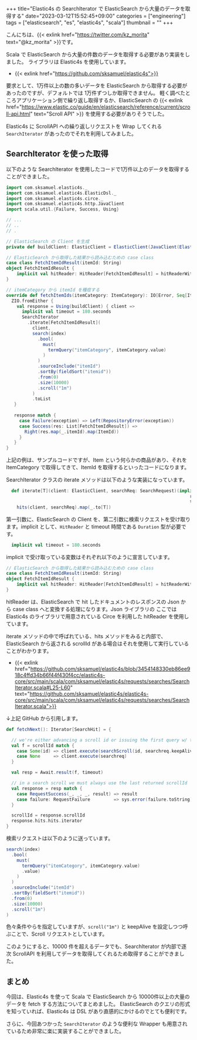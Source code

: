 +++
title="Elastic4s の SearchIterator で ElasticSearch から大量のデータを取得する"
date="2023-03-12T15:52:45+09:00"
categories = ["engineering"]
tags = ["elasticsearch", "es", "elastic4s", "scala"]
thumbnail = ""
+++

こんにちは、{{< exlink href="https://twitter.com/kz_morita" text="@kz_morita" >}}です。

Scala で ElasticSearch から大量の件数のデータを取得する必要があり実装をしました。
ライブラリは Elastic4s を使用しています。

- {{< exlink href="https://github.com/sksamuel/elastic4s">}}

要求として、1万件以上の数の多いデータを ElasticSearch から取得する必要があったのですが、デフォルトでは 1万件ずつしか取得できません。
軽く調べたところアプリケーション側で繰り返し取得するか、ElasticSearch の {{< exlink href="https://www.elastic.co/guide/en/elasticsearch/reference/current/scroll-api.html" text="Scroll API" >}} を使用する必要がありそうでした。

Elastic4s に ScrollAPI への繰り返しリクエストを Wrap してくれる `SearchIterator` があったのでそれを利用してみました。

## SearchIterator を使った取得

以下のような SearchIterator を使用したコードで1万件以上のデータを取得することができました。

```scala
import com.sksamuel.elastic4s._
import com.sksamuel.elastic4s.ElasticDsl._
import com.sksamuel.elastic4s.circe._
import com.sksamuel.elastic4s.http.JavaClient
import scala.util.{Failure, Success, Using}

// ...
// ..
// .

// ElasticSearch の Client を生成
private def buildClient: ElasticClient = ElasticClient(JavaClient(ElasticProperties(s"https://$host")))

// ElasticSearch から取得した結果から読み込むための case class
case class FetchItemIdResult(itemId: String)
object FetchItemIdResult {
    implicit val hitReader: HitReader[FetchItemIdResult] = hitReaderWithCirce[FetchItemIdResult]
}

// itemCategory から itemId を種痘する
override def fetchItemIds(itemCategory: ItemCategory): IO[Error, Seq[ItemId]] = {
  ZIO.fromEither {
    val response = Using(buildClient) { client =>
      implicit val timeout = 180.seconds
      SearchIterator
        .iterate[FetchItemIdResult](
          client,
          search(index)
            .bool(
              must(
                termQuery("itemCategory", itemCategory.value)
              )
            )
            .sourceInclude("itemId")
            .sortBy(fieldSort("itemid"))
            .from(0)
            .size(10000)
            .scroll("1m")
          )
          .toList
   }
   
   response match {
     case Failure(exception) => Left(RepositoryError(exception))
     case Success(res: List[FetchItemIdResult]) =>
       Right(res.map(_.itemId).map(ItemId))
     }
   }
}
```

上記の例は、サンプルコードですが、Item という何らかの商品があり、それを ItemCategory で取得してきて、ItemId を取得するといったコードになります。

SearchIterator クラスの iterate メソッドは以下のような実装になっています。

```scala
  def iterate[T](client: ElasticClient, searchReq: SearchRequest)(implicit
                                                                      reader: HitReader[T],
                                                                      timeout: Duration): Iterator[T] = 
    hits(client, searchReq).map(_.to[T])
```

第一引数に、ElasticSearch の Client を、第二引数に検索リクエストを受け取ります。implicit として、`HitReader` と timeout 時間である `Duration` 型が必要です。

```scala
  implicit val timeout = 180.seconds
```

implicit で受け取っている変数はそれぞれ以下のように宣言しています。

```scala
// ElasticSearch から取得した結果から読み込むための case class
case class FetchItemIdResult(itemId: String)
object FetchItemIdResult {
    implicit val hitReader: HitReader[FetchItemIdResult] = hitReaderWithCirce[FetchItemIdResult]
}
```

hitReader は、ElasticSearch で hit したドキュメントのレスポンスの Json から case class へと変換する処理になります。Json ライブラリの ここでは Elastic4s のライブラリで用意されている Circe を利用した hitReader を使用しています。

iterate メソッドの中で呼ばれている、hits メソッドをみると内部で、ElasticSearch から返される scrollId がある場合はそれを使用して実行していることがわかります。

- {{< exlink href="https://github.com/sksamuel/elastic4s/blob/3454148330eb86ee918c4ffd34b66f44f430f4cc/elastic4s-core/src/main/scala/com/sksamuel/elastic4s/requests/searches/SearchIterator.scala#L25-L60" text="https://github.com/sksamuel/elastic4s/elastic4s-core/src/main/scala/com/sksamuel/elastic4s/requests/searches/SearchIterator.scala">}}

↓上記 GitHub から引用します。
```scala
def fetchNext(): Iterator[SearchHit] = {

  // we're either advancing a scroll id or issuing the first query w/ the keep alive set
  val f = scrollId match {
    case Some(id) => client.execute(searchScroll(id, searchreq.keepAlive.get))
    case None     => client.execute(searchreq)
  }

  val resp = Await.result(f, timeout)

  // in a search scroll we must always use the last returned scrollId
  val response = resp match {
    case RequestSuccess(_, _, _, result) => result
    case failure: RequestFailure         => sys.error(failure.toString)
  }

  scrollId = response.scrollId
  response.hits.hits.iterator
}
```

検索リクエストは以下のように送っています。

```scala
search(index)
  .bool(
    must(
      termQuery("itemCategory", itemCategory.value)
      .value)
    )
  )
  .sourceInclude("itemId")
  .sortBy(fieldSort("itemid"))
  .from(0)
  .size(10000)
  .scroll("1m")
)
```

色々条件やらを指定していますが、`scroll("1m")` と keepAlive を設定しつつ呼ぶことで、Scroll リクエストとしています。

このようにすると、10000 件を超えるデータでも、SearchIterator が内部で逐次 ScrollAPI を利用してデータを取得してくれるため取得することができました。


## まとめ

今回は、Elastic4s を使って Scala で ElasticSearch から 10000件以上の大量のデータを fetch する方法についてまとめました。
ElasticSearch のクエリの形式を知っていれば、Elastic4s は DSL があり直感的にかけるのでとても便利です。

さらに、今回あつかった `SearchIterator` のような便利な Wrapper も用意されているため非常に楽に実装することができました。
